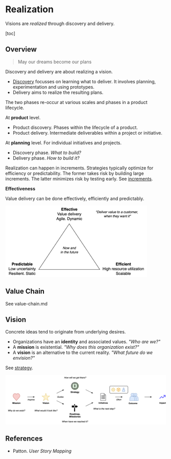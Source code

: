 # Realization

Visions are *realized* through discovery and delivery.

[toc]

## Overview

> May our dreams become our plans

Discovery and delivery are about realizing a vision.

- [Discovery](../labour/discovery.md) focusses on learning what to deliver. It involves planning, experimentation and using prototypes.
- Delivery aims to realize the resulting plans.

The two phases re-occur at various scales and phases in a product lifecycle.

At **product** level.

- Product discovery. Phases within the lifecycle of a product.
- Product delivery. Intermediate deliverables within a project or initiative.

At **planning** level. For individual initiatives and projects.

- Discovery phase. *What to build?*
- Delivery phase. *How to build it?*

Realization can happen in increments. Strategies typically optimize for efficiency or predictability. The former takes risk by building large increments. The latter minimizes risk by testing early. See [increments](../labour/increments).

**Effectiveness**

Value delivery can be done effectively, efficiently and predictably.

<img src="../img/effective-efficient-predictable.png" alt="effective-efficient-predictable" style="height:16em;" />

## Value Chain

See value-chain.md

## Vision

Concrete ideas tend to originate from underlying desires.

- Organizations have an **identity** and associated values. *"Who are we?"*
- A **mission** is existential. *"Why does this organization exist?"*
- A **vision** is an alternative to the current reality. *"What future do we envision?"*

See [strategy](./alignment-strategy.md).

![purpose-discovery](../img/purpose-discovery.png)

## References

- Patton. *User Story Mapping*
